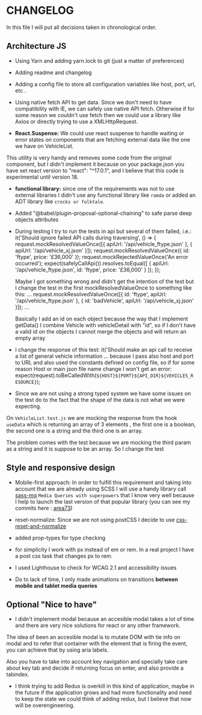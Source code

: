 # CHANGELOG

In this file I will put all decisions taken in chronological order.

## Architecture JS

* Using Yarn and adding yarn.lock to git (just a matter of preferences)

* Adding readme and changelog

* Adding a config file to store all configuration variables like host, port, url, etc .

* Using native fetch API to get data.
  Since we don't need to have compatibility with IE, we can safely use native API fetch. Otherwise
  if for some reason we couldn't use fetch then we could use a library like Axios or directly
  trying to use a XMLHttpRequest.

* **React.Suspense:** We could use react suspense to handle waiting or error states on components that
are fetching external data like the one we have on VehicleList.

This utility is very handy and removes some code from the original component, but I didn't
implement it because on your package.json you have set react version to "react": "^17.0.1", and
I believe that this code is experimental until version 18.

* **functional library:** since one of the requirements was not to use external libraries I didn't
 use any functional library like `ramda` or added an ADT library like `crocks or folktale`.

* Added "@babel/plugin-proposal-optional-chaining" to safe parse deep objects attributes

* During testing I try to run the tests in api but several of them failed, i.e.:
  it('Should ignore failed API calls during traversing', () => {
    request.mockResolvedValueOnce([{ apiUrl: '/api/vehicle_ftype.json' }, { apiUrl: '/api/vehicle_xj.json' }]);
    request.mockResolvedValueOnce({ id: 'ftype', price: '£36,000' });
    request.mockRejectedValueOnce('An error occurred');
    expect(safelyCallApi()).resolves.toEqual([
      { apiUrl: '/api/vehicle_ftype.json', id: 'ftype', price: '£36,000' }
    ]);
  });

  Maybe I got something wrong and didn't get the intention of the test but I change the test in the first
  mockResolvedValueOnce to something like this:
  ...
  request.mockResolvedValueOnce([{ id: 'ftype', apiUrl: '/api/vehicle_ftype.json' }, { id: 'badVehicle', apiUrl: '/api/vehicle_xj.json' }]);
  ...

  Basically I add an id on each object because the way that I implement getData() I combine Vehicle with vehicleDetail
  with "id", so if I don't have a valid id on the objects I cannot merge the objects and will return an empty array

* I change the response of this test:
    it('Should make an api call to receive a list of general vehicle information ...
    because I pass also host and port to URL and also used the constants defined on  config file, so
     if for some reason Host or main json file name change I won't get an error:
        expect(request).toBeCalledWith(`${HOST}${PORT}${API_DIR}${VEHICLES_RESOURCE}`);

* Since we are not using a strong typed system we have some issues on the test do to the fact that the shape of the data is not what we were expecting.

On `VehicleList.test.js` we are mocking the response from the hook `useData`
which is returning an array of 3 elements , the first one is a boolean,
the second one is a string and the third one is an array.

The problem comes with the test because we are mocking the third param
as a string and it is suppose to be an array. So I change the test

## Style and responsive design

* Mobile-first approach: In order to fulfill this requirement and taking into account that we are
  already using SCSS I will use a handy library call [sass-mq](https://github.com/sass-mq/sass-mq)
  `Media Queries with superpowers` that I know very well because I help to launch the last version
  of that popular library (you can see my commits here : [area73](https://github.com/sass-mq/sass-mq/commits?author=area73))

* reset-normalize:  Since we are not using postCSS I decide to use [css-reset-and-normalize](https://www.npmjs.com/package/css-reset-and-normalize)

* added prop-types for type checking

* for simplicity I work with px instead of em or rem. In a real project I have a post css task that
  changes px to rem.

* I used Lighthouse to check for WCAG 2.1 and accessibility issues

* Do to lack of time, I only made animations on transitions **between mobile and tablet media queries**

## Optional "Nice to have"

* I didn't implement modal because an accesible modal takes a lot of time and there are very nice solutions for react or any other framework.

The idea of been an accesible modal is to mutate DOM with tie info on modal and to refer that container with the element that is firing the event, you can achieve that by using aria labels.

Also you have to take into account key navigation and specially take care about key tab and decide if returning focus on enter, and also provide a tabindex.

* I think trying to add Redux is overkill in this kind of application, maybe in the future if the
  application grows and had more functionality and need to keep the state we could think of adding
  redux, but I believe that now will be overengineering.

